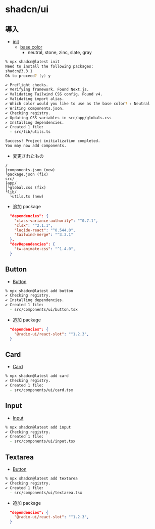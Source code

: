 # shadcn/ui

## 導入

- [init](https://ui.shadcn.com/docs/installation/next)
  - [base color](https://ui.shadcn.com/colors)
    - neutral, stone, zinc, slate, gray

```zsh
% npx shadcn@latest init
Need to install the following packages:
shadcn@3.3.1
Ok to proceed? (y) y

✔ Preflight checks.
✔ Verifying framework. Found Next.js.
✔ Validating Tailwind CSS config. Found v4.
✔ Validating import alias.
✔ Which color would you like to use as the base color? › Neutral
✔ Writing components.json.
✔ Checking registry.
✔ Updating CSS variables in src/app/globals.css
✔ Installing dependencies.
✔ Created 1 file:
  - src/lib/utils.ts

Success! Project initialization completed.
You may now add components.
```

- 変更されたもの

```text
/
├components.json (new)
└package.json (fix)
src/
├app/
│└global.css (fix)
└lib/
  └utils.ts (new)
```

- 追加 package

```json
  "dependencies": {
    "class-variance-authority": "^0.7.1",
    "clsx": "^2.1.1",
    "lucide-react": "^0.544.0",
    "tailwind-merge": "^3.3.1"
  },
  "devDependencies": {
    "tw-animate-css": "^1.4.0",
  }
```

## Button

- [Button](https://ui.shadcn.com/docs/components/button)

```zsh
% npx shadcn@latest add button
✔ Checking registry.
✔ Installing dependencies.
✔ Created 1 file:
  - src/components/ui/button.tsx
```

- 追加 package

```json
  "dependencies": {
    "@radix-ui/react-slot": "^1.2.3",
  }
```

## Card

- [Card](https://ui.shadcn.com/docs/components/card)

```zsh
% npx shadcn@latest add card
✔ Checking registry.
✔ Created 1 file:
  - src/components/ui/card.tsx
```

## Input

- [Input](https://ui.shadcn.com/docs/components/input)

```zsh
% npx shadcn@latest add input
✔ Checking registry.
✔ Created 1 file:
  - src/components/ui/input.tsx
```

## Textarea

- [Button](https://ui.shadcn.com/docs/components/textarea)

```zsh
% npx shadcn@latest add textarea
✔ Checking registry.
✔ Created 1 file:
  - src/components/ui/textarea.tsx
```

- 追加 package

```json
  "dependencies": {
    "@radix-ui/react-slot": "^1.2.3",
  }
```
